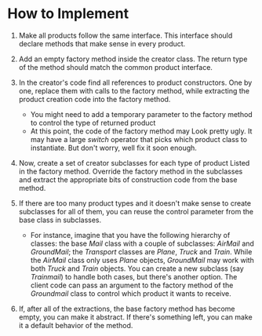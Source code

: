 # How to Implement
1. Make all products follow the same interface. This interface should declare methods that make sense in every product.

1. Add an empty factory method inside the creator class. The return type of the method should match the common product interface.

1. In the creator's code find all references to product constructors. One by one, replace them with calls to the factory method, while extracting the product creation code into the factory method.
    - You might need to add a temporary parameter to the factory method to control the type of returned product
    - At this point, the code of the factory method may Look pretty ugly. It may have a large _switch_ operator that picks which product class to instantiate. But don't worry, well fix it soon enough.

1. Now, create a set of creator subclasses for each type of product Listed in the factory method. Override the factory method in the subclasses and extract the appropriate bits of construction code from the base method.

1. If there are too many product types and it doesn't make sense to create subclasses for all of them, you can reuse the control parameter from the base class in subclasses.
    - For instance, imagine that you have the following hierarchy of classes: the base _Mail_ class with a couple of subclasses: _AirMail_ and _GroundMail_; the _Transport_ classes are _Plane_, _Truck_ and _Train_. While the _AirMail_ class only uses _Plane_ objects, _GroundMail_ may work with both _Truck_ and _Train_ objects. You can create a new subclass (say _Trainmail_) to handle both cases, but there's another option. The client code can pass an argument to the factory method of the _Groundmail_ class to control which product it wants to receive. 

1. If, after all of the extractions, the base factory method has become empty, you can make it abstract. If there's something left, you can make it a default behavior of the method. 
